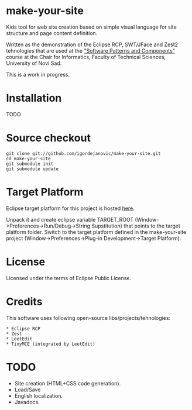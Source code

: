 make-your-site
==============

Kids tool for web site creation based on simple visual language for site structure and page content definition.

Written as the demonstration of the Eclipse RCP, SWT/JFace and Zest2 tehnologies
that are used at the ["Software Patterns and Components"](http://www.informatika.ftn.uns.ac.rs/SOK) course at the Chair for Informatics, Faculty of Technical Sciences, University of Novi Sad.

This is a work in progress.


Installation
============

TODO

Source checkout
===============

```
git clone git://github.com/igordejanovic/make-your-site.git
cd make-your-site
git submodule init
git submodule update
```

Target Platform
===============

Eclipse target platform for this project is hosted [here](http://puppet.ftn.uns.ac.rs/materijali/Eclipse-RCP-3.7.2-SOK-TargetPlatform.zip).

Unpack it and create eclipse variable TARGET_ROOT (Window->Preferences->Run/Debug->String Supstitution) that points to the target platform folder.
Switch to the target platform defined in the make-your-site project (Window->Preferences->Plug-in Development->Target Platform).


License
=======

Licensed under the terms of Eclipse Public License.


Credits
=======

This software uses following open-source libs/projects/tehnologies:

    * Eclipse RCP
    * Zest
    * LeetEdit
    * TinyMCE (integrated by LeetEdit)

TODO
====

 * Site creation (HTML+CSS code generation).
 * Load/Save
 * English localization.
 * Javadocs.
